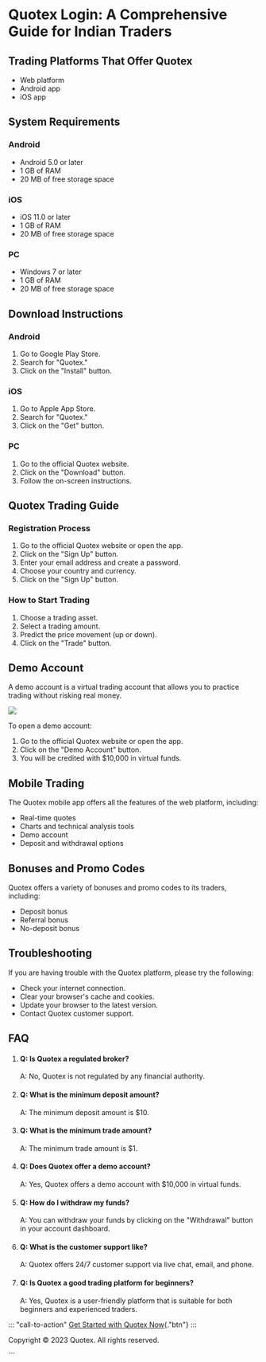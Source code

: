 # Quotex Login: A Comprehensive Guide for Indian Traders

## Trading Platforms That Offer Quotex

-   Web platform
-   Android app
-   iOS app

## System Requirements

### Android

-   Android 5.0 or later
-   1 GB of RAM
-   20 MB of free storage space

### iOS

-   iOS 11.0 or later
-   1 GB of RAM
-   20 MB of free storage space

### PC

-   Windows 7 or later
-   1 GB of RAM
-   20 MB of free storage space

## Download Instructions

### Android

1.  Go to Google Play Store.
2.  Search for "Quotex."
3.  Click on the "Install" button.

### iOS

1.  Go to Apple App Store.
2.  Search for "Quotex."
3.  Click on the "Get" button.

### PC

1.  Go to the official Quotex website.
2.  Click on the "Download" button.
3.  Follow the on-screen instructions.

## Quotex Trading Guide

### Registration Process

1.  Go to the official Quotex website or open the app.
2.  Click on the "Sign Up" button.
3.  Enter your email address and create a password.
4.  Choose your country and currency.
5.  Click on the "Sign Up" button.

### How to Start Trading

1.  Choose a trading asset.
2.  Select a trading amount.
3.  Predict the price movement (up or down).
4.  Click on the "Trade" button.

## Demo Account

A demo account is a virtual trading account that allows you to practice
trading without risking real money.

[![](https://static.quotex.io/files/3_en/300_250.jpg)](https://traff.sbs/brokerqxlid)

To open a demo account:

1.  Go to the official Quotex website or open the app.
2.  Click on the "Demo Account" button.
3.  You will be credited with \$10,000 in virtual funds.

## Mobile Trading

The Quotex mobile app offers all the features of the web platform,
including:

-   Real-time quotes
-   Charts and technical analysis tools
-   Demo account
-   Deposit and withdrawal options

## Bonuses and Promo Codes

Quotex offers a variety of bonuses and promo codes to its traders,
including:

-   Deposit bonus
-   Referral bonus
-   No-deposit bonus

## Troubleshooting

If you are having trouble with the Quotex platform, please try the
following:

-   Check your internet connection.
-   Clear your browser\'s cache and cookies.
-   Update your browser to the latest version.
-   Contact Quotex customer support.

## FAQ

1.  #### Q: Is Quotex a regulated broker?

    A: No, Quotex is not regulated by any financial authority.

2.  #### Q: What is the minimum deposit amount?

    A: The minimum deposit amount is \$10.

3.  #### Q: What is the minimum trade amount?

    A: The minimum trade amount is \$1.

4.  #### Q: Does Quotex offer a demo account?

    A: Yes, Quotex offers a demo account with \$10,000 in virtual funds.

5.  #### Q: How do I withdraw my funds?

    A: You can withdraw your funds by clicking on the "Withdrawal"
    button in your account dashboard.

6.  #### Q: What is the customer support like?

    A: Quotex offers 24/7 customer support via live chat, email, and
    phone.

7.  #### Q: Is Quotex a good trading platform for beginners?

    A: Yes, Quotex is a user-friendly platform that is suitable for both
    beginners and experienced traders.

::: \"call-to-action\"
[Get Started with Quotex
Now](\%22https://traff.sbs/brokerqxsignup\%22){."btn"}
:::

Copyright © 2023 Quotex. All rights reserved.

\`\`\`

